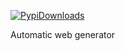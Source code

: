 [![PypiDownloads](https://img.shields.io/pypi/dm/awg.svg)](https://pypi.python.org/pypi/awg)

Automatic web generator
